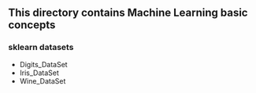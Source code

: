 ## This directory contains Machine Learning basic concepts 

### sklearn datasets
* Digits_DataSet
* Iris_DataSet
* Wine_DataSet